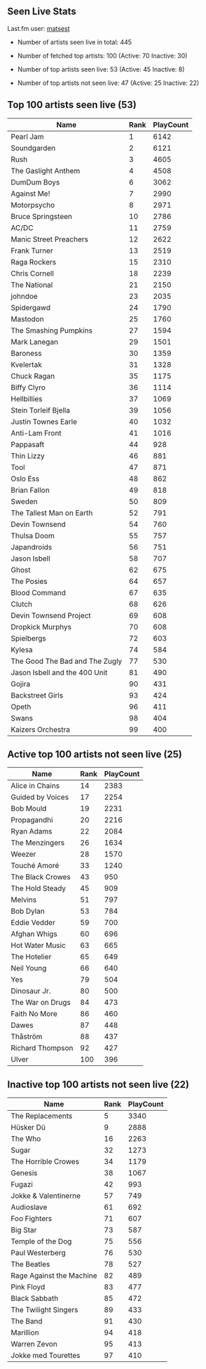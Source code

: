 ## Seen Live Stats

Last.fm user: [matsest](https://www.last.fm/user/matsest)

- Number of artists seen live in total: 445

- Number of fetched top artists: 100 (Active: 70 Inactive: 30)

- Number of top artists seen live: 53 (Active: 45 Inactive: 8)

- Number of top artists not seen live: 47 (Active: 25 Inactive: 22)

## Top 100 artists seen live (53)

Name                           | Rank | PlayCount
------------------------------ | ---- | ---------
Pearl Jam                      | 1    | 6142     
Soundgarden                    | 2    | 6121     
Rush                           | 3    | 4605     
The Gaslight Anthem            | 4    | 4508     
DumDum Boys                    | 6    | 3062     
Against Me!                    | 7    | 2990     
Motorpsycho                    | 8    | 2971     
Bruce Springsteen              | 10   | 2786     
AC/DC                          | 11   | 2759     
Manic Street Preachers         | 12   | 2622     
Frank Turner                   | 13   | 2519     
Raga Rockers                   | 15   | 2310     
Chris Cornell                  | 18   | 2239     
The National                   | 21   | 2150     
johndoe                        | 23   | 2035     
Spidergawd                     | 24   | 1790     
Mastodon                       | 25   | 1760     
The Smashing Pumpkins          | 27   | 1594     
Mark Lanegan                   | 29   | 1501     
Baroness                       | 30   | 1359     
Kvelertak                      | 31   | 1328     
Chuck Ragan                    | 35   | 1175     
Biffy Clyro                    | 36   | 1114     
Hellbillies                    | 37   | 1069     
Stein Torleif Bjella           | 39   | 1056     
Justin Townes Earle            | 40   | 1032     
Anti-Lam Front                 | 41   | 1016     
Pappasaft                      | 44   | 928      
Thin Lizzy                     | 46   | 881      
Tool                           | 47   | 871      
Oslo Ess                       | 48   | 862      
Brian Fallon                   | 49   | 818      
Sweden                         | 50   | 809      
The Tallest Man on Earth       | 52   | 791      
Devin Townsend                 | 54   | 760      
Thulsa Doom                    | 55   | 757      
Japandroids                    | 56   | 751      
Jason Isbell                   | 58   | 707      
Ghost                          | 62   | 675      
The Posies                     | 64   | 657      
Blood Command                  | 67   | 635      
Clutch                         | 68   | 626      
Devin Townsend Project         | 69   | 608      
Dropkick Murphys               | 70   | 608      
Spielbergs                     | 72   | 603      
Kylesa                         | 74   | 584      
The Good The Bad and The Zugly | 77   | 530      
Jason Isbell and the 400 Unit  | 81   | 490      
Gojira                         | 90   | 431      
Backstreet Girls               | 93   | 424      
Opeth                          | 96   | 411      
Swans                          | 98   | 404      
Kaizers Orchestra              | 99   | 400      

## Active top 100 artists not seen live (25)

Name             | Rank | PlayCount
---------------- | ---- | ---------
Alice in Chains  | 14   | 2383     
Guided by Voices | 17   | 2254     
Bob Mould        | 19   | 2231     
Propagandhi      | 20   | 2216     
Ryan Adams       | 22   | 2084     
The Menzingers   | 26   | 1634     
Weezer           | 28   | 1570     
Touché Amoré     | 33   | 1240     
The Black Crowes | 43   | 950      
The Hold Steady  | 45   | 909      
Melvins          | 51   | 797      
Bob Dylan        | 53   | 784      
Eddie Vedder     | 59   | 700      
Afghan Whigs     | 60   | 696      
Hot Water Music  | 63   | 665      
The Hotelier     | 65   | 649      
Neil Young       | 66   | 640      
Yes              | 79   | 504      
Dinosaur Jr.     | 80   | 500      
The War on Drugs | 84   | 473      
Faith No More    | 86   | 460      
Dawes            | 87   | 448      
Thåström         | 88   | 437      
Richard Thompson | 92   | 427      
Ulver            | 100  | 396      

## Inactive top 100 artists not seen live (22)

Name                     | Rank | PlayCount
------------------------ | ---- | ---------
The Replacements         | 5    | 3340     
Hüsker Dü                | 9    | 2888     
The Who                  | 16   | 2263     
Sugar                    | 32   | 1273     
The Horrible Crowes      | 34   | 1179     
Genesis                  | 38   | 1067     
Fugazi                   | 42   | 993      
Jokke & Valentinerne     | 57   | 749      
Audioslave               | 61   | 692      
Foo Fighters             | 71   | 607      
Big Star                 | 73   | 587      
Temple of the Dog        | 75   | 556      
Paul Westerberg          | 76   | 530      
The Beatles              | 78   | 527      
Rage Against the Machine | 82   | 489      
Pink Floyd               | 83   | 477      
Black Sabbath            | 85   | 472      
The Twilight Singers     | 89   | 433      
The Band                 | 91   | 430      
Marillion                | 94   | 418      
Warren Zevon             | 95   | 413      
Jokke med Tourettes      | 97   | 410      
